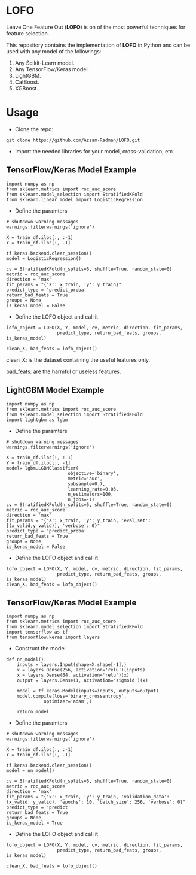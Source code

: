 # LOFO
Leave One Feature Out (**LOFO**) is on of the most powerful techniques for feature selection. 

This repository contains the implementation of **LOFO** in Python and can be used with any model of the followings:
1. Any Scikit-Learn model.
2. Any TensorFlow/Keras model.
3. LightGBM.
4. CatBoost.
5. XGBoost.

# Usage
- Clone the repo:
```
git clone https://github.com/Azzam-Radman/LOFO.git
```

- Import the needed libraries for your model, cross-validation, etc
## TensorFlow/Keras Model Example
```
import numpy as np
from sklearn.metrics import roc_auc_score
from sklearn.model_selection import StratifiedKFold
from sklearn.linear_model import LogisticRegression
```
- Define the paramters
```
# shutdown warning messages
warnings.filterwarnings('ignore')

X = train_df.iloc[:, :-1]
Y = train_df.iloc[:, -1]

tf.keras.backend.clear_session()
model = LogisticRegression()

cv = StratifiedKFold(n_splits=5, shuffle=True, random_state=0)
metric = roc_auc_score
direction = 'max'
fit_params = "{'X': x_train, 'y': y_train}"
predict_type = 'predict_proba'
return_bad_feats = True
groups = None
is_keras_model = False
```

- Define the LOFO object and call it
```
lofo_object = LOFO(X, Y, model, cv, metric, direction, fit_params, 
                   predict_type, return_bad_feats, groups, is_keras_model)

clean_X, bad_feats = lofo_object()
```
clean_X: is the dataset containing the useful features only.

bad_feats: are the harmful or useless features.

## LightGBM Model Example
```
import numpy as np
from sklearn.metrics import roc_auc_score
from sklearn.model_selection import StratifiedKFold
import lightgbm as lgbm
```

- Define the paramters
```
# shutdown warning messages
warnings.filterwarnings('ignore')

X = train_df.iloc[:, :-1]
Y = train_df.iloc[:, -1]
model= lgbm.LGBMClassifier(
                       objective='binary',
                       metric='auc',
                       subsample=0.7,
                       learning_rate=0.03,
                       n_estimators=100,
                       n_jobs=-1)
cv = StratifiedKFold(n_splits=5, shuffle=True, random_state=0)
metric = roc_auc_score
direction = 'max'
fit_params = "{'X': x_train, 'y': y_train, 'eval_set': [(x_valid,y_valid)], 'verbose': 0}"
predict_type = 'predict_proba'
return_bad_feats = True
groups = None
is_keras_model = False
```

- Define the LOFO object and call it
```
lofo_object = LOFO(X, Y, model, cv, metric, direction, fit_params, 
                   predict_type, return_bad_feats, groups, is_keras_model)
clean_X, bad_feats = lofo_object()
```

## TensorFlow/Keras Model Example
```
import numpy as np
from sklearn.metrics import roc_auc_score
from sklearn.model_selection import StratifiedKFold
import tensorflow as tf
from tensorflow.keras import layers
```
- Construct the model
```
def nn_model():
    inputs = layers.Input(shape=X.shape[-1],)
    x = layers.Dense(256, activation='relu')(inputs)
    x = layers.Dense(64, activation='relu')(x)
    output = layers.Dense(1, activation='sigmoid')(x)
    
    model = tf.keras.Model(inputs=inputs, outputs=output)
    model.compile(loss='binary_crossentropy',
              optimizer='adam',)
    
    return model
```

- Define the paramters
```
# shutdown warning messages
warnings.filterwarnings('ignore')

X = train_df.iloc[:, :-1]
Y = train_df.iloc[:, -1]

tf.keras.backend.clear_session()
model = nn_model()

cv = StratifiedKFold(n_splits=5, shuffle=True, random_state=0)
metric = roc_auc_score
direction = 'max'
fit_params = "{'x': x_train, 'y': y_train, 'validation_data': (x_valid, y_valid), 'epochs': 10, 'batch_size': 256, 'verbose': 0}"
predict_type = 'predict'
return_bad_feats = True
groups = None
is_keras_model = True
```

- Define the LOFO object and call it
```
lofo_object = LOFO(X, Y, model, cv, metric, direction, fit_params, 
                   predict_type, return_bad_feats, groups, is_keras_model)

clean_X, bad_feats = lofo_object()
```
